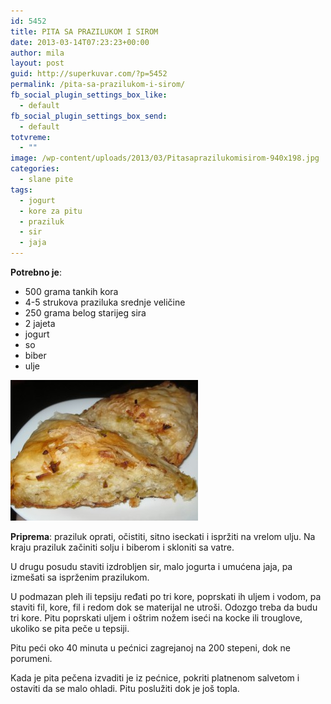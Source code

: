 ```yaml
---
id: 5452
title: PITA SA PRAZILUKOM I SIROM
date: 2013-03-14T07:23:23+00:00
author: mila
layout: post
guid: http://superkuvar.com/?p=5452
permalink: /pita-sa-prazilukom-i-sirom/
fb_social_plugin_settings_box_like:
  - default
fb_social_plugin_settings_box_send:
  - default
totvreme:
  - ""
image: /wp-content/uploads/2013/03/Pitasaprazilukomisirom-940x198.jpg
categories:
  - slane pite
tags:
  - jogurt
  - kore za pitu
  - praziluk
  - sir
  - jaja
---
```

**Potrebno je**:

  * 500 grama tankih kora
  * 4-5 strukova praziluka srednje veličine
  * 250 grama belog starijeg sira
  * 2 jajeta
  * jogurt
  * so
  * biber
  * ulje

<img class="alignnone size-medium wp-image-5453" src="/wp-content/uploads/2013/03/Pitasaprazilukomisirom-300x225.jpg" alt="Pitasaprazilukomisirom" width="300" height="225" /> 

**Priprema**: praziluk oprati, očistiti, sitno iseckati i ispržiti na vrelom ulju. Na kraju praziluk začiniti solju i biberom i skloniti sa vatre.

U drugu posudu staviti izdrobljen sir, malo jogurta i umućena jaja, pa izmešati sa isprženim prazilukom.

U podmazan pleh ili tepsiju ređati po tri kore, poprskati ih uljem i vodom, pa staviti fil, kore, fil i redom dok se materijal ne utroši. Odozgo treba da budu tri kore. Pitu poprskati uljem i oštrim nožem iseći na kocke ili trouglove, ukoliko se pita peče u tepsiji.

Pitu peći oko 40 minuta u pećnici zagrejanoj na 200 stepeni, dok ne porumeni.

Kada je pita pečena izvaditi je iz pećnice, pokriti platnenom salvetom i ostaviti da se malo ohladi. Pitu poslužiti dok je još topla.